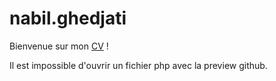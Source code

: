 # nabil.ghedjati

Bienvenue sur mon <a href="https://htmlpreview.github.io/?https://github.com/nabil-g/nabil.ghedjati/blob/master/index.php">CV</a> !


Il est impossible d'ouvrir un fichier php avec la preview github.
